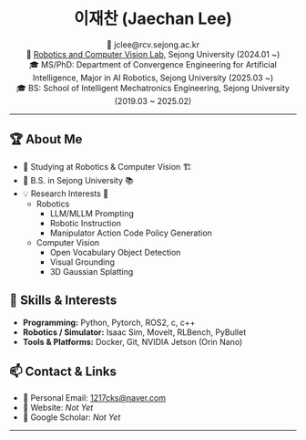 <h1 align="center">이재찬 (Jaechan Lee)</h1>

<p align="center">
  📧 jclee@rcv.sejong.ac.kr <br>
  🏫 <a href="https://rcv.sejong.ac.kr/">Robotics and Computer Vision Lab</a>, Sejong University (2024.01 ~) <br>
  🎓 MS/PhD: Department of Convergence Engineering for Artificial Intelligence, Major in AI Robotics, Sejong University (2025.03 ~) <br>
  🎓 BS: School of Intelligent Mechatronics Engineering, Sejong University (2019.03 ~ 2025.02) <br>
</p>

---

## 🏆 About Me
- 🤖 Studying at Robotics & Computer Vision 🏗️
- 🏫 B.S. in Sejong University 📚
- 💡 Research Interests 💭
    - Robotics
      - LLM/MLLM Prompting
      - Robotic Instruction
      - Manipulator Action Code Policy Generation
    - Computer Vision
      - Open Vocabulary Object Detection
      - Visual Grounding
      - 3D Gaussian Splatting

## 🔧 Skills & Interests
- **Programming:** Python, Pytorch, ROS2, c, c++
- **Robotics / Simulator:** Isaac Sim, MoveIt, RLBench, PyBullet
- **Tools & Platforms:** Docker, Git, NVIDIA Jetson (Orin Nano)

## 📫 Contact & Links
- 📩 Personal Email: 1217cks@naver.com
- 🔗 Website: *Not Yet*
- 📝 Google Scholar: *Not Yet*

---
